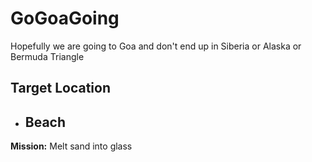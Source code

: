 # GoGoaGoing
Hopefully we are going to Goa and don't end up in Siberia or Alaska or Bermuda Triangle 

## Target Location
* ## Beach <br>
**Mission:** Melt sand into glass

